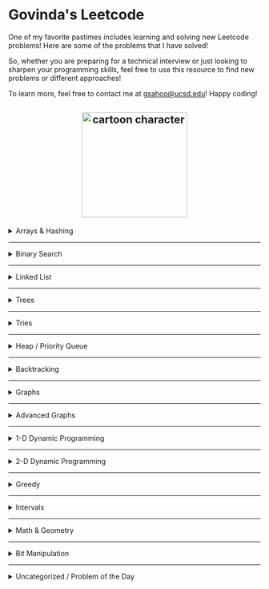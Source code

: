 # Govinda's Leetcode
One of my favorite pastimes includes learning and solving new Leetcode problems! Here are some of the problems that I have solved!

So, whether you are preparing for a technical interview or just looking to sharpen your programming skills, feel free to use this resource to find new problems or different approaches!

To learn more, feel free to contact me at gsahoo@ucsd.edu! Happy coding!

<h2 style="text-align: center;">

<img src="images/cartoon.png" alt="cartoon character" title="cartoon character" width="210"/>

</h2>

<details>
[comment]:<summary>  Arrays & Hashing </summary>

| # | Difficulty | Problem | My Solution |
| :---: | :---: | :----: | :---: |
| 217 | Easy | [Contains Duplicate](https://leetcode.com/problems/contains-duplicate/) | [python3](https://github.com/henrybliu/Leetcode/blob/main/solutions/217.py) |
|  242 | Easy | [Valid Anagram](https://leetcode.com/problems/valid-anagram/) | [python3](https://github.com/henrybliu/Leetcode/blob/main/solutions/242.py)|
|  1 | Easy | [Two Sum](https://leetcode.com/problems/two-sum/) | [python3](https://github.com/henrybliu/Leetcode/blob/main/solutions/1.py) |
|  49 | Medium | [Group Anagrams](https://leetcode.com/problems/group-anagrams/) | [python3](https://github.com/henrybliu/Leetcode/blob/main/solutions/49.py) |
|  347 | Medium | [Top K Frequent Elements](https://leetcode.com/problems/top-k-frequent-elements/) |[python3](https://github.com/henrybliu/Leetcode/blob/main/solutions/347.py) |
|  248 | Medium | [Product of Array Except Self](https://leetcode.com/problems/product-of-array-except-self/) | [python3](https://github.com/henrybliu/Leetcode/blob/main/solutions/248.py) |
|  36 | Medium | [Valid Sudoku](https://leetcode.com/problems/valid-sudoku/) | [python3](https://github.com/henrybliu/Leetcode/blob/main/solutions/36.py)|
|  128 | Medium | [Longest Consecutive Sequence](https://leetcode.com/problems/longest-consecutive-sequence/) | [python3](https://github.com/henrybliu/Leetcode/blob/main/solutions/128.py)|
|  392 | Easy | [Is Subsequence](https://leetcode.com/problems/is-subsequence/) | [python3](https://github.com/henrybliu/Leetcode/blob/main/solutions/392.py)|
|  58 | Easy | [Length of Last Word](https://leetcode.com/problems/length-of-last-word/) | [python3](https://github.com/henrybliu/Leetcode/blob/main/solutions/58.py)|
|  1299 | Easy | [Replace Elements With Greatest Element on Right Side](https://leetcode.com/problems/replace-elements-with-greatest-element-on-right-side/) | [python3](https://github.com/henrybliu/Leetcode/blob/main/solutions/1299.py)|
|  14 | Easy | [Longest Common Prefix](https://leetcode.com/problems/longest-common-prefix/) | [python3](solutions/14.py) |
|  27 | Easy | [Remove Element](https://leetcode.com/problems/remove-element/description/) | [python3](https://github.com/henrybliu/Leetcode/blob/main/solutions/27.py) |
|  929 | Easy | [Unique Email Addresses](https://leetcode.com/problems/unique-email-addresses/) | [python3](https://github.com/henrybliu/Leetcode/blob/main/solutions/929.py) |
|  554 | Medium | [Brick Wall](https://leetcode.com/problems/brick-wall/) | [python3](https://github.com/henrybliu/Leetcode/blob/main/solutions/554.py)|
|  819 | Easy | [Most Common Word](https://leetcode.com/problems/most-common-word/description/) | [python3](https://github.com/henrybliu/Leetcode/blob/main/solutions/819.py)|
|  937 | Medium | [Reorder Data in Log Files](https://leetcode.com/problems/reorder-data-in-log-files/description/) | [python3](https://github.com/henrybliu/Leetcode/blob/main/solutions/937.py)|
|  1481 | Medium | [Least Number of Unique Integers after K Removals](https://leetcode.com/problems/least-number-of-unique-integers-after-k-removals/description/?envType=daily-question&envId=2024-02-16) | [python3](https://github.com/henrybliu/Leetcode/blob/main/solutions/1481.py)|
| 451 | Medium | [Sort Characters by Frequency](https://leetcode.com/problems/sort-characters-by-frequency/description/?envType=daily-question&envId=2024-02-07) | [python3](https://github.com/henrybliu/Leetcode/blob/main/solutions/451.py) |
| 884 | Easy | [Uncommon Words from Two Sentences](https://leetcode.com/problems/uncommon-words-from-two-sentences/description/) | [python3](https://github.com/henrybliu/Leetcode/blob/main/solutions/884.py) |
| 997 | Easy | [Find the Town Judge](https://leetcode.com/problems/find-the-town-judge/description/?envType=daily-question&envId=2024-02-22) | [python3](https://github.com/henrybliu/Leetcode/blob/main/solutions/997.py) |
| 88 | Easy | [Merge Sorted Array](https://leetcode.com/problems/merge-sorted-array/description/) | [python3](https://github.com/henrybliu/Leetcode/blob/main/solutions/88.py) |
| 53 | Medium | [Maximum Subarray](https://leetcode.com/problems/maximum-subarray/description/) | [python3](https://github.com/henrybliu/Leetcode/blob/main/solutions/53.py) |
| 13 | Easy | [Roman to Integer](https://leetcode.com/problems/roman-to-integer/description/) | [python3](https://github.com/henrybliu/Leetcode/blob/main/solutions/13.py) |
| 238 | Medium | [Product of Array Except Self](https://leetcode.com/problems/product-of-array-except-self/description/) | [python3](https://github.com/henrybliu/Leetcode/blob/main/solutions/238.py) |
| 560 | Medium | [Subarray Sum Equals K](https://leetcode.com/problems/subarray-sum-equals-k/description/) | [python3](https://github.com/henrybliu/Leetcode/blob/main/solutions/560.py) |
| 974 | Medium | [Subarray Sums Divisible by K](https://leetcode.com/problems/subarray-sums-divisible-by-k/description/) | [python3](https://github.com/henrybliu/Leetcode/blob/main/solutions/974.py) |
| 41 | Hard | [First Missing Positive](https://leetcode.com/problems/first-missing-positive/description/) | [python3](https://github.com/henrybliu/Leetcode/blob/main/solutions/41.py) |
| 1413 | Easy | [Minimum Value to Get Positive Step by Step Sum](https://leetcode.com/problems/minimum-value-to-get-positive-step-by-step-sum/description/) | [python3](https://github.com/henrybliu/Leetcode/blob/main/solutions/1413.py) |
| 3005 | Easy | [Count Elements with Maximum Frequency](https://leetcode.com/problems/count-elements-with-maximum-frequency/description/?envType=daily-question&envId=2024-03-08) | [python3](https://github.com/henrybliu/Leetcode/blob/main/solutions/3005.py) |
| 791 | Medium | [Custom Sort String](https://leetcode.com/problems/custom-sort-string/description/?envType=daily-question&envId=2024-03-11) | [python3](https://github.com/henrybliu/Leetcode/blob/main/solutions/791.py) |
| 930 | Medium | [Binary Subarrays With Sum](https://leetcode.com/problems/binary-subarrays-with-sum/description/?envType=daily-question&envId=2024-03-14) | [python3](https://github.com/henrybliu/Leetcode/blob/main/solutions/930.py) |
| 525 | Medium | [Contiguous Array](https://leetcode.com/problems/contiguous-array/description/?envType=daily-question&envId=2024-03-16) | [python3](https://github.com/henrybliu/Leetcode/blob/main/solutions/525.py) |

[comment]:</details>

---

<details>
<summary>Two Pointers</summary>

| # | Difficulty | Problem | My Solution |
| :---: | :---: | :----: | :---: |
|  881 | Medium | [Boats to Save People](https://leetcode.com/problems/boats-to-save-people/) | [python3](https://github.com/henrybliu/Leetcode/blob/main/solutions/881.py) |
|  42 | Hard | [Trapping Rain Water](https://leetcode.com/problems/trapping-rain-water/) | [python3](https://github.com/henrybliu/Leetcode/blob/main/solutions/42.py) |
|  11 | Medium | [Container With Most Water](https://leetcode.com/problems/container-with-most-water/) | [python3](https://github.com/henrybliu/Leetcode/blob/main/solutions/11.py)|
|  15 | Medium | [3Sum](https://leetcode.com/problems/3sum/) | [python3](https://github.com/henrybliu/Leetcode/blob/main/solutions/15.py) |
|  167 | Medium | [Two Sum II - Input Array is Sorted](https://leetcode.com/problems/two-sum-ii-input-array-is-sorted/) | [python3](https://github.com/henrybliu/Leetcode/blob/main/solutions/167.py)|
|  125 | Easy | [Valid Palindrome](https://leetcode.com/problems/valid-palindrome/) | [python3](https://github.com/henrybliu/Leetcode/blob/main/solutions/125.py) |
|  777 | Medium | [Swap Adjacent in LR String](https://leetcode.com/problems/swap-adjacent-in-lr-string/description/) | [python3](https://github.com/henrybliu/Leetcode/blob/main/solutions/777.py) |
|  2149 | Medium | [Rearrange Array Elements by Sign](https://leetcode.com/problems/rearrange-array-elements-by-sign/description/?envType=daily-question&envId=2024-02-14) | [python3](https://github.com/henrybliu/Leetcode/blob/main/solutions/2149.py) |
|  977 | Easy | [Squares of Sorted Array](https://leetcode.com/problems/squares-of-a-sorted-array/description/?envType=daily-question&envId=2024-03-02) | [python3](https://github.com/henrybliu/Leetcode/blob/main/solutions/977.py) |
|  1750 | Medium | [Minimum Length of String After Deleting Similar Ends](https://leetcode.com/problems/minimum-length-of-string-after-deleting-similar-ends/description/?envType=daily-question&envId=2024-03-05) | [python3](https://github.com/henrybliu/Leetcode/blob/main/solutions/1750.py) |
|  2540 | Easy | [Minimum Common Value](https://leetcode.com/problems/minimum-common-value/description/?envType=daily-question&envId=2024-03-09) | [python3](https://github.com/henrybliu/Leetcode/blob/main/solutions/2540.py) |
</details>

---

<details>
<summary> Sliding Window </summary>

| # | Difficulty | Problem | My Solution |
| :---: | :---: | :----: | :---: |
|  121 | Easy | [Best Time to Buy and Sell Stock](https://leetcode.com/problems/best-time-to-buy-and-sell-stock/) | [python3](https://github.com/henrybliu/Leetcode/blob/main/solutions/121.py) |
|  3 | Medium | [Longest Substring Without Repeating Characters](https://leetcode.com/problems/longest-substring-without-repeating-characters/) | [python3](https://github.com/henrybliu/Leetcode/blob/main/solutions/3.py) |
|  424 | Medium | [Longest Repeating Character Replacement](https://leetcode.com/problems/longest-repeating-character-replacement/) | [python3](https://github.com/henrybliu/Leetcode/blob/main/solutions/424.py) |
|  567 | Medium | [Permutation in String](https://leetcode.com/problems/permutation-in-string/) | [python3](https://github.com/henrybliu/Leetcode/blob/main/solutions/567.py)|
|  713 | Medium | [Subarray Product Less Than K](https://leetcode.com/problems/subarray-product-less-than-k/) | [python3](https://github.com/henrybliu/Leetcode/blob/main/solutions/713.py)|
|  2405 | Medium | [Optimal Partition of String](https://leetcode.com/problems/optimal-partition-of-string/description/) | [python3](https://github.com/henrybliu/Leetcode/blob/main/solutions/2405.py)|

</details>

---

<details>
<summary> Stack </summary>

| # | Difficulty | Problem | My Solution |
| :---: | :---: | :----: | :---: |
| 20 | Easy | [Valid Parentheses](https://leetcode.com/problems/valid-parentheses/) | [python3](https://github.com/henrybliu/Leetcode/blob/main/solutions/20.py) |
| 155 | Medium | [Min Stack](https://leetcode.com/problems/min-stack/description/) | [python3](https://github.com/henrybliu/Leetcode/blob/main/solutions/155.py) |
| 150 | Medium | [Evaluate Reverse Polish Notation](https://leetcode.com/problems/evaluate-reverse-polish-notation/) | [python3](https://github.com/henrybliu/Leetcode/blob/main/solutions/150.py) |
| 22| Medium | [Generate Parentheses](https://leetcode.com/problems/generate-parentheses/) | [python3](https://github.com/henrybliu/Leetcode/blob/main/solutions/22.py) |
|  735 | Medium | [Asteroid Collision](https://leetcode.com/problems/asteroid-collision/) | [python3](https://github.com/henrybliu/Leetcode/blob/main/solutions/735.py)|
|  739 | Medium | [Daily Temperatures](https://leetcode.com/problems/daily-temperatures/) | [python3](https://github.com/henrybliu/Leetcode/blob/main/solutions/739.py)|
|  853 | Medium | [Car Fleet](https://leetcode.com/problems/car-fleet/) | [python3](https://github.com/henrybliu/Leetcode/blob/main/solutions/853.py)|
|  394 | Medium | [Decode String](https://leetcode.com/problems/decode-string/) | [python3](https://github.com/henrybliu/Leetcode/blob/main/solutions/394.py)|
|  456 | Medium | [132 Pattern](https://leetcode.com/problems/132-pattern/description/) | [python3](https://github.com/henrybliu/Leetcode/blob/main/solutions/456.py)|
|  232 | Easy | [Implement Queue Using Stacks](https://leetcode.com/problems/implement-queue-using-stacks/?envType=daily-question&envId=2024-01-29) | [python3](https://github.com/henrybliu/Leetcode/blob/main/solutions/232.py)|
|  907 | Medium | [Sum of Subarray Minimums](https://leetcode.com/problems/sum-of-subarray-minimums/description/) | [python3](https://github.com/henrybliu/Leetcode/blob/main/solutions/907.py)|
</details>


</details>

---

<details>
<summary> Binary Search </summary>

| # | Difficulty | Problem | My Solution |
| :---: | :---: | :----: | :---: |
| 704 | Easy | [Binary Search](https://leetcode.com/problems/binary-search/) | [python3](https://github.com/henrybliu/Leetcode/blob/main/solutions/704.py) |
| 74 | Medium | [Search a 2D Matrix](https://leetcode.com/problems/search-a-2d-matrix/) | [python3](https://github.com/henrybliu/Leetcode/blob/main/solutions/74.py) |
| 875 | Medium | [Koko Eating Bananas](https://leetcode.com/problems/koko-eating-bananas/) | [python3](https://github.com/henrybliu/Leetcode/blob/main/solutions/875.py) |
| 153 | Medium | [Find Minimum in Rotated Sorted Array](https://leetcode.com/problems/find-minimum-in-rotated-sorted-array/) | [python3](https://github.com/henrybliu/Leetcode/blob/main/solutions/153.py) |
| 33 | Medium | [Search in Rotated Sorted Array](https://leetcode.com/problems/search-in-rotated-sorted-array/) | [python3](https://github.com/henrybliu/Leetcode/blob/main/solutions/33.py) |
| 981 | Medium | [Time Based Key-Value Store](https://leetcode.com/problems/time-based-key-value-store/) | [python3](https://github.com/henrybliu/Leetcode/blob/main/solutions/981.py) |
| 540 | Medium | [Single Element in a Sorted Array](https://leetcode.com/problems/single-element-in-a-sorted-array/) | [python3](https://github.com/henrybliu/Leetcode/blob/main/solutions/540.py) |
| 162 | Medium | [Single Element in a Sorted Array](https://leetcode.com/problems/find-peak-element/description/) | [python3](https://github.com/henrybliu/Leetcode/blob/main/solutions/162.py) |
| 4 | Hard | [Median of Two Sorted Arrays](https://leetcode.com/problems/median-of-two-sorted-arrays/) | [python3](https://github.com/henrybliu/Leetcode/blob/main/solutions/4.py) |
| 2485 | Easy | [Find the Pivot Integer](https://leetcode.com/problems/find-the-pivot-integer/description/?envType=daily-question&envId=2024-03-13) | [python3](https://github.com/henrybliu/Leetcode/blob/main/solutions/2485.py) |

</details>

---

<details>
<summary> Linked List </summary>

| # | Difficulty | Problem | My Solution |
| :---: | :---: | :----: | :---: |
| 206 | Easy | [Reverse Linked List](https://leetcode.com/problems/reverse-linked-list/) | [python3](https://github.com/henrybliu/Leetcode/blob/main/solutions/206.py) |
| 21 | Easy | [Merge Two Sorted Lists](https://leetcode.com/problems/merge-two-sorted-lists/) | [python3](https://github.com/henrybliu/Leetcode/blob/main/solutions/21.py) |
| 143 | Medium | [Reorder List](https://leetcode.com/problems/reorder-list/) | [python3](https://github.com/henrybliu/Leetcode/blob/main/solutions/143.py) |
| 19 | Medium | [Remove Nth Node From End of List](https://leetcode.com/problems/remove-nth-node-from-end-of-list/) | [python3](https://github.com/henrybliu/Leetcode/blob/main/solutions/19.py) |
| 138 | Medium | [Copy List with Random Pointer](https://leetcode.com/problems/copy-list-with-random-pointer/) | [python3](https://github.com/henrybliu/Leetcode/blob/main/solutions/138.py) |
| 2| Medium | [Add Numbers](https://leetcode.com/problems/add-two-numbers/) | [python3](https://github.com/henrybliu/Leetcode/blob/main/solutions/2.py) |
|  141 | Easy | [Linked List Cycle](https://leetcode.com/problems/linked-list-cycle/) | [python3](https://github.com/henrybliu/Leetcode/blob/main/solutions/141.py)|
|  287 | Medium | [Find the Duplicate Number](https://leetcode.com/problems/find-the-duplicate-number/) | [python3](https://github.com/henrybliu/Leetcode/blob/main/solutions/287.py)|
|  146 | Medium | [LRU Cache](https://leetcode.com/problems/lru-cache/) | [python3](https://github.com/henrybliu/Leetcode/blob/main/solutions/146.py)|
|  23 | Medium | [Merge K Sorted Lists](https://leetcode.com/problems/merge-k-sorted-lists/description/) | [python3](https://github.com/henrybliu/Leetcode/blob/main/solutions/23.py)|
|  160 | Easy | [Intersection of Two Linked Lists](https://leetcode.com/problems/intersection-of-two-linked-lists/description/) | [python3](https://github.com/henrybliu/Leetcode/blob/main/solutions/160.py)|
|  876 | Easy | [Middle of Linked List](https://leetcode.com/problems/middle-of-the-linked-list/description/?envType=daily-question&envId=2024-03-07) | [python3](https://github.com/henrybliu/Leetcode/blob/main/solutions/876.py)|
|  876 | Easy | [Middle of Linked List](https://leetcode.com/problems/middle-of-the-linked-list/description/?envType=daily-question&envId=2024-03-07) | [python3](https://github.com/henrybliu/Leetcode/blob/main/solutions/876.py)|
|  1171 | Medium | [Remove Zero Sum Consecutive Nodes from Linked List](https://leetcode.com/problems/remove-zero-sum-consecutive-nodes-from-linked-list/description/?envType=daily-question&envId=2024-03-12) | [python3](https://github.com/henrybliu/Leetcode/blob/main/solutions/1171.py)|
</details>

---

<details>
<summary> Trees </summary>

| # | Difficulty | Problem | My Solution |
| :---: | :---: | :----: | :---: |
| 102 | Medium | [Binary Tree Level Order Traversal](https://leetcode.com/problems/binary-tree-level-order-traversal/) | [python3](https://github.com/henrybliu/Leetcode/blob/main/solutions/102.py) |
| 199 | Medium | [Binary Tree Level Order Traversal](https://leetcode.com/problems/binary-tree-right-side-view/) | [python3](https://github.com/henrybliu/Leetcode/blob/main/solutions/199.py) |
| 1448 | Medium | [Count Good Nodes in Binary Tree](https://leetcode.com/problems/count-good-nodes-in-binary-tree/) | [python3](https://github.com/henrybliu/Leetcode/blob/main/solutions/1448.py) |
| 98 | Medium | [Validate Binary Search Tree](https://leetcode.com/problems/validate-binary-search-tree/) | [python3](https://github.com/henrybliu/Leetcode/blob/main/solutions/98.py) |
| 230 | Medium | [Kth Smallest Element in a BST](https://leetcode.com/problems/kth-smallest-element-in-a-bst/) | [python3](https://github.com/henrybliu/Leetcode/blob/main/solutions/230.py) |
| 105 | Medium | [Construct Binary Tree from Preorder and Inorder Traversal](https://leetcode.com/problems/construct-binary-tree-from-preorder-and-inorder-traversal/) | [python3](https://github.com/henrybliu/Leetcode/blob/main/solutions/105.py) |
| 124 | Hard | [Binary Tree Maximum Path Sum](https://leetcode.com/problems/binary-tree-maximum-path-sum/) | [python3](https://github.com/henrybliu/Leetcode/blob/main/solutions/124.py) |
| 297 | Hard | [Serialize and Deserialize Binary Tree](https://leetcode.com/problems/serialize-and-deserialize-binary-tree/) | [python3](https://github.com/henrybliu/Leetcode/blob/main/solutions/297.py) |
| 226 | Easy | [Invert Binary Tree](https://leetcode.com/problems/invert-binary-tree/) | [python3](https://github.com/henrybliu/Leetcode/blob/main/solutions/226.py) |
| 104 | Easy | [Maximum Depth of Binary Tree](https://leetcode.com/problems/maximum-depth-of-binary-tree/) | [python3](https://github.com/henrybliu/Leetcode/blob/main/solutions/104.py) |
| 543 | Easy | [Diameter of Binary Tree](https://leetcode.com/problems/diameter-of-binary-tree/) | [python3](https://github.com/henrybliu/Leetcode/blob/main/solutions/543.py) |
| 110 | Easy | [Balanced Binary Tree](https://leetcode.com/problems/balanced-binary-tree/) | [python3](https://github.com/henrybliu/Leetcode/blob/main/solutions/110.py) |
| 100 | Easy | [Same Tree](https://leetcode.com/problems/same-tree/) | [python3](https://github.com/henrybliu/Leetcode/blob/main/solutions/100.py) |
| 572 | Easy | [Subtree of Another Tree](https://leetcode.com/problems/subtree-of-another-tree/) | [python3](https://github.com/henrybliu/Leetcode/blob/main/solutions/572.py) |
| 235 | Medium | [Lowest Common Ancestor of a Binary Search Tree](https://leetcode.com/problems/lowest-common-ancestor-of-a-binary-search-tree/) | [python3](https://github.com/henrybliu/Leetcode/blob/main/solutions/235.py) |
| 1026 | Medium | [Maximum Difference Between Node and Ancestor](https://leetcode.com/problems/maximum-difference-between-node-and-ancestor/description/?envType=daily-question&envId=2024-01-11) | [python3](https://github.com/henrybliu/Leetcode/blob/main/solutions/1026.py) |
| 872 | Easy | [Leaf-Similar Trees](https://leetcode.com/problems/leaf-similar-trees/description/?envType=daily-question&envId=2024-01-09) | [python3](https://github.com/henrybliu/Leetcode/blob/main/solutions/872.py) |
| 938 | Easy | [Range Sum of BST](https://leetcode.com/problems/range-sum-of-bst/description/?envType=daily-question&envId=2024-01-08) | [python3](https://github.com/henrybliu/Leetcode/blob/main/solutions/938.py) |
| 2385 | Medium | [Amount of Time for Binary Tree to Be Infected](https://leetcode.com/problems/amount-of-time-for-binary-tree-to-be-infected/description/?envType=daily-question&envId=2024-01-10) | [python3](https://github.com/henrybliu/Leetcode/blob/main/solutions/2385.py) |
| 1457 | Medium | [Pseudo-Palindromic Paths in a Binary Tree](https://leetcode.com/problems/pseudo-palindromic-paths-in-a-binary-tree/description/?envType=daily-question&envId=2024-01-24) | [python3](https://github.com/henrybliu/Leetcode/blob/main/solutions/1457.py) |
| 513 | Medium | [Find Bottom Left Value](https://leetcode.com/problems/find-bottom-left-tree-value/description/?envType=daily-question&envId=2024-02-28) | [python3](https://github.com/henrybliu/Leetcode/blob/main/solutions/513.py) |
| 236 | Medium | [Lowest Common Ancestor of a Binary Tree](https://leetcode.com/problems/lowest-common-ancestor-of-a-binary-tree/description/) | [python3](https://github.com/henrybliu/Leetcode/blob/main/solutions/236.py) |
| 103 | Medium | [Binary Tree Zigzag Level Order Traversal](https://leetcode.com/problems/binary-tree-zigzag-level-order-traversal/description/) | [python3](https://github.com/henrybliu/Leetcode/blob/main/solutions/103.py) |
</details>


---

<details>
<summary> Tries </summary>

| # | Difficulty | Problem | My Solution |
| :---: | :---: | :----: | :---: |
| 208 | Medium | [Implement a Trie Prefix Tree](https://leetcode.com/problems/implement-trie-prefix-tree/) | [python3](https://github.com/henrybliu/Leetcode/blob/main/solutions/208.py) |
| 211 | Medium | [Design Add and Search Words Data Structure](https://leetcode.com/problems/design-add-and-search-words-data-structure/) | [python3](https://github.com/henrybliu/Leetcode/blob/main/solutions/211.py) |
| 212 | Hard | [Word Search II](https://leetcode.com/problems/word-search-ii/) | [python3](https://github.com/henrybliu/Leetcode/blob/main/solutions/212.py) |


</details>

---

<details>
<summary> Heap / Priority Queue </summary>

| # | Difficulty | Problem | My Solution |
| :---: | :---: | :----: | :---: |
| 355 | Medium | [Design Twitter](https://leetcode.com/problems/design-twitter/description/) | [python3](https://github.com/henrybliu/Leetcode/blob/main/solutions/355.py) |
| 703 | Easy | [Kth Largest Element in a Stream](https://leetcode.com/problems/kth-largest-element-in-a-stream/) | [python3](https://github.com/henrybliu/Leetcode/blob/main/solutions/703.py) |
| 1046 | Easy | [Last Stone Weight](https://leetcode.com/problems/last-stone-weight/) | [python3](https://github.com/henrybliu/Leetcode/blob/main/solutions/1046.py) |
| 973 | Medium | [K Closest Points to Origin](https://leetcode.com/problems/k-closest-points-to-origin/) | [python3](https://github.com/henrybliu/Leetcode/blob/main/solutions/973.py) |
| 215 | Medium | [Kth Largest Element in an Array](https://leetcode.com/problems/kth-largest-element-in-an-array/) | [python3](https://github.com/henrybliu/Leetcode/blob/main/solutions/215.py) |
| 295 | Medium | [Find Median from Data Stream](https://leetcode.com/problems/find-median-from-data-stream/) | [python3](https://github.com/henrybliu/Leetcode/blob/main/solutions/295.py) |
| 621 | Medium | [Task Scheduler](https://leetcode.com/problems/task-scheduler/) | [python3](https://github.com/henrybliu/Leetcode/blob/main/solutions/621.py) |


</details>

---

<details>
<summary> Backtracking </summary>

| # | Difficulty | Problem | My Solution |
| :---: | :---: | :----: | :---: |
| 51 | Hard | [N-Queens](https://leetcode.com/problems/n-queens/description/) | [python3](https://github.com/henrybliu/Leetcode/blob/main/solutions/51.py) |
| 78 | Medium | [Subsets](https://leetcode.com/problems/subsets/description/) | [python3](https://github.com/henrybliu/Leetcode/blob/main/solutions/78.py) |
| 39 | Medium | [Combination Sum](https://leetcode.com/problems/combination-sum/description/) | [python3](https://github.com/henrybliu/Leetcode/blob/main/solutions/39.py) |
| 46 | Medium | [Permutations](https://leetcode.com/problems/permutations/description/) | [python3](https://github.com/henrybliu/Leetcode/blob/main/solutions/46.py) |
| 90 | Medium | [Subsets II](https://leetcode.com/problems/subsets-ii/) | [python3](https://github.com/henrybliu/Leetcode/blob/main/solutions/90.py) |
| 17 | Medium | [Letter Combinations of a Phone Number](https://leetcode.com/problems/letter-combinations-of-a-phone-number/description/) | [python3](https://github.com/henrybliu/Leetcode/blob/main/solutions/17.py) |
| 40 | Medium | [Combination Sum II](https://leetcode.com/problems/combination-sum-ii/description/) | [python3](https://github.com/henrybliu/Leetcode/blob/main/solutions/40.py) |
| 17 | Medium | [Letter Combinations of a Phone Number](https://leetcode.com/problems/letter-combinations-of-a-phone-number/description/) | [python3](https://github.com/henrybliu/Leetcode/blob/main/solutions/17.py) |
| 131 | Medium | [Palindrome Partitioning](https://leetcode.com/problems/palindrome-partitioning/description/) | [python3](https://github.com/henrybliu/Leetcode/blob/main/solutions/131.py) |
| 79 | Medium | [Word Search](https://leetcode.com/problems/word-search//) | [python3](https://github.com/henrybliu/Leetcode/blob/main/solutions/79.py) |
| 1239 | Medium | [Maximum Length of a Concatenated String with Unique Characters](https://leetcode.com/problems/maximum-length-of-a-concatenated-string-with-unique-characters/description/?envType=daily-question&envId=2024-01-23) | [python3](https://github.com/henrybliu/Leetcode/blob/main/solutions/1239.py) |

</details>

---

<details>
<summary> Graphs </summary>

| # | Difficulty | Problem | My Solution |
| :---: | :---: | :----: | :---: |
| 210 | Medium | [Course Schedule II](https://leetcode.com/problems/course-schedule-ii/description/) | [python3](https://github.com/henrybliu/Leetcode/blob/main/solutions/210.py) |
| 207 | Medium | [Course Schedule](https://leetcode.com/problems/course-schedule/description/) | [python3](https://github.com/henrybliu/Leetcode/blob/main/solutions/207.py) |
| 200 | Medium | [Number of Islands](https://leetcode.com/problems/number-of-islands/) | [python3](https://github.com/henrybliu/Leetcode/blob/main/solutions/200.py) |
| 695 | Medium | [Max Area of Island](https://leetcode.com/problems/max-area-of-island/) | [python3](https://github.com/henrybliu/Leetcode/blob/main/solutions/695.py) |
| 417 | Medium | [Pacific Atlantic Water Flow](https://leetcode.com/problems/pacific-atlantic-water-flow/) | [python3](https://github.com/henrybliu/Leetcode/blob/main/solutions/417.py) |
| 994 | Medium | [Rotting Oranges](https://leetcode.com/problems/rotting-oranges/) | [python3](https://github.com/henrybliu/Leetcode/blob/main/solutions/994.py) |
| 130 | Medium | [Surrounded Regions](https://leetcode.com/problems/surrounded-regions/) | [python3](https://github.com/henrybliu/Leetcode/blob/main/solutions/130.py) |
| 133 | Medium | [Clone Graph](https://leetcode.com/problems/clone-graph/description/) | [python3](https://github.com/henrybliu/Leetcode/blob/main/solutions/133.py) |
| 684 | Medium | [Redundant Connection](https://leetcode.com/problems/redundant-connection/description/) | [python3](https://github.com/henrybliu/Leetcode/blob/main/solutions/684.py) |
| 127 | Hard | [Word Ladder](https://leetcode.com/problems/word-ladder/) | [python3](https://github.com/henrybliu/Leetcode/blob/main/solutions/127.py) |
| 953 | Easy | [Verifying an Alien Dictionary](https://leetcode.com/problems/verifying-an-alien-dictionary/) | [python3](https://github.com/henrybliu/Leetcode/blob/main/solutions/953.py) |
| 934 | Medium | [Shortest Bridge](https://leetcode.com/problems/shortest-bridge/description/) | [python3](https://github.com/henrybliu/Leetcode/blob/main/solutions/934.py) |
| 909 | Medium | [Snakes and Ladders](https://leetcode.com/problems/snakes-and-ladders/description/) | [python3](https://github.com/henrybliu/Leetcode/blob/main/solutions/909.py) |
| 1306 | Medium | [Jump Game III](https://leetcode.com/problems/jump-game-iii/) | [python3](https://github.com/henrybliu/Leetcode/blob/main/solutions/1306.py) |
| 787 | Medium | [Cheapest Flights Within K Stops](https://leetcode.com/problems/cheapest-flights-within-k-stops/description/?envType=daily-question&envId=2024-02-23) | [python3](https://github.com/henrybliu/Leetcode/blob/main/solutions/787.py) |
| 73 | Medium | [Set Matrix Zeros](https://leetcode.com/problems/set-matrix-zeroes/description/) | [python3](https://github.com/henrybliu/Leetcode/blob/main/solutions/73.py) |
</details>

---

<details>
<summary> Advanced Graphs </summary>
To be added
</details>

---

<details>
<summary> 1-D Dynamic Programming </summary>

| # | Difficulty | Problem | My Solution |
| :---: | :---: | :----: | :---: |
| 1578 | Medium | [Minimum Time to Make Rope Colorful](https://leetcode.com/problems/minimum-time-to-make-rope-colorful/) | [python3](https://github.com/henrybliu/Leetcode/blob/main/solutions/1578.py) |
| 1155  | Medium | [Number of Dice Rolls With Target Sum](https://leetcode.com/problems/number-of-dice-rolls-with-target-sum/description/?envType=daily-question&envId=2023-12-26) | [python3](https://github.com/henrybliu/Leetcode/blob/main/solutions/1155.py) |
| 91  | Medium | [Decode Ways](https://leetcode.com/problems/decode-ways/description/?envType=daily-question&envId=2023-12-25) | [python3](https://github.com/henrybliu/Leetcode/blob/main/solutions/91.py) |
| 1567  | Medium | [Maximum Length of Subarray With Positive Product](https://leetcode.com/problems/maximum-length-of-subarray-with-positive-product/description/) | [python3](https://github.com/henrybliu/Leetcode/blob/main/solutions/1567.py) |
| 70  | Easy | [Climbing Stairs](https://leetcode.com/problems/climbing-stairs/description/?envType=daily-question&envId=2024-01-18) | [python3](https://github.com/henrybliu/Leetcode/blob/main/solutions/70.py) |
| 198  | Medium | [House Robber](https://leetcode.com/problems/house-robber/description/?envType=daily-question&envId=2024-01-21) | [python3](https://github.com/henrybliu/Leetcode/blob/main/solutions/198.py) |
| 5  | Medium | [Longest Palindromic Substring](https://leetcode.com/problems/longest-palindromic-substring/description/) | [python3](https://github.com/henrybliu/Leetcode/blob/main/solutions/5.py) |
| 96  | Medium | [Unique Binary Search Trees](https://leetcode.com/problems/unique-binary-search-trees/description/) | [python3](https://github.com/henrybliu/Leetcode/blob/main/solutions/96.py) |
| 152  | Medium | [Maximum Product Subarray](https://leetcode.com/problems/maximum-product-subarray/description/) | [python3](https://github.com/henrybliu/Leetcode/blob/main/solutions/152.py) |
</details>


---

<details>
<summary> 2-D Dynamic Programming </summary>

| # | Difficulty | Problem | My Solution |
| :---: | :---: | :----: | :---: |
| 931 | Medium | [Minimum Falling Path Sum]](https://leetcode.com/problems/minimum-falling-path-sum/description/?envType=daily-question&envId=2024-01-19) | [python3](https://github.com/henrybliu/Leetcode/blob/main/solutions/931.py) |
| 1143 | Medium | [Longest Common Subsequence]](https://leetcode.com/problems/longest-common-subsequence/description/?envType=daily-question&envId=2024-01-25) | [python3](https://github.com/henrybliu/Leetcode/blob/main/solutions/1143.py) |
| 576 | Medium | [Out of Boundary Paths](https://leetcode.com/problems/out-of-boundary-paths/description/?envType=daily-question&envId=2024-01-26) | [python3](https://github.com/henrybliu/Leetcode/blob/main/solutions/576.py) |
</details>

---

<details>
<summary> Greedy </summary>

| # | Difficulty | Problem | My Solution |
| :---: | :---: | :----: | :---: |
| 134 | Medium | [Gas Station](https://leetcode.com/problems/gas-station/description/) | [python3](https://github.com/henrybliu/Leetcode/blob/main/solutions/134.py) |
| 2966 | Medium | [Divide Array Into Arrays With Max Difference](https://leetcode.com/problems/divide-array-into-arrays-with-max-difference/?envType=daily-question&envId=2024-02-01) | [python3](https://github.com/henrybliu/Leetcode/blob/main/solutions/2966.py) |
| 2971 | Medium | [Find Polygon With the Largest Perimeter](https://leetcode.com/problems/find-polygon-with-the-largest-perimeter/description/?envType=daily-question&envId=2024-02-15) | [python3](https://github.com/henrybliu/Leetcode/blob/main/solutions/2971.py) |
| 1642 | Medium | [Furthest Building You Can Reach](https://leetcode.com/problems/furthest-building-you-can-reach/description/?envType=daily-question&envId=2024-02-17) | [python3](https://github.com/henrybliu/Leetcode/blob/main/solutions/1642.py) |
| 45 | Medium | [Jump Game II](https://leetcode.com/problems/jump-game-ii/description/) | [python3](https://github.com/henrybliu/Leetcode/blob/main/solutions/45.py) |
| 2864 | Easy | [Maximum Odd Binary Number](https://leetcode.com/problems/maximum-odd-binary-number/description/?envType=daily-question&envId=2024-03-01) | [python3](https://github.com/henrybliu/Leetcode/blob/main/solutions/2864.py) |

</details>

---

<details>
<summary> Intervals </summary>

| # | Difficulty | Problem | My Solution |
| :---: | :---: | :----: | :---: |
| 57 | Medium | [Insert Interval](https://leetcode.com/problems/insert-interval/) | [python3](https://github.com/henrybliu/Leetcode/blob/main/solutions/57.py) |
| 56 | Medium | [Merge Intervals](https://leetcode.com/problems/merge-intervals/) | [python3](https://github.com/henrybliu/Leetcode/blob/main/solutions/56.py) |
| 435 | Medium | [Non-overlapping Intervals](https://leetcode.com/problems/non-overlapping-intervals/) | [python3](https://github.com/henrybliu/Leetcode/blob/main/solutions/435.py) |
| 452 | Medium | [Minimum Number of Arrows to Burst Balloons](https://leetcode.com/problems/minimum-number-of-arrows-to-burst-balloons/description/?envType=daily-question&envId=2024-03-18) | [python3](https://github.com/henrybliu/Leetcode/blob/main/solutions/452.py) |

</details>

---

<details>
<summary> Math & Geometry </summary>

| # | Difficulty | Problem | My Solution |
| :---: | :---: | :----: | :---: |
| 149 | Hard | [Max Points on a Line](https://leetcode.com/problems/max-points-on-a-line/description/) | [python3](https://github.com/henrybliu/Leetcode/blob/main/solutions/149.py) |
| 43 | Medium | [Multiply Strings](https://leetcode.com/problems/multiply-strings/description/) | [python3](https://github.com/henrybliu/Leetcode/blob/main/solutions/43.py) |
| 1492 | Medium | [The kth Factor of n](https://leetcode.com/problems/the-kth-factor-of-n/description/) | [python3](https://github.com/henrybliu/Leetcode/blob/main/solutions/1492.py) |
| 12 | Medium | [Integer to Roman](https://leetcode.com/problems/integer-to-roman/description/) | [python3](https://github.com/henrybliu/Leetcode/blob/main/solutions/12.py) |
| 223 | Medium | [Rectangle Area](https://leetcode.com/problems/rectangle-area/description/) | [python3](https://github.com/henrybliu/Leetcode/blob/main/solutions/223.py) |
</details>

---

<details>
<summary> Bit Manipulation </summary>
To be added
</details>

---

<details>
<summary> Uncategorized / Problem of the Day </summary>

| # | Difficulty | Problem | My Solution |
| :---: | :---: | :----: | :---: |
| 2706 | Easy | [Buy Two Chocolates](https://leetcode.com/problems/buy-two-chocolates/description/?envType=daily-question&envId=2023-12-20) | [python3](https://github.com/henrybliu/Leetcode/blob/main/solutions/2706.py) |
| 1637 | Medium | [Widest Vertical Area Between Two Points Containing No Points](https://leetcode.com/problems/widest-vertical-area-between-two-points-containing-no-points/description/?envType=daily-question&envId=2023-12-21) | [python3](https://github.com/henrybliu/Leetcode/blob/main/solutions/1637.py) |
| 661 | Easy | [Image Smoother](https://leetcode.com/problems/image-smoother/?envType=daily-question&envId=2023-12-19) | [python3](https://github.com/henrybliu/Leetcode/blob/main/solutions/661.py) |
| 1913 | Easy | [Maximum Product Difference Between Two Pairs](https://leetcode.com/problems/maximum-product-difference-between-two-pairs/description/?envType=daily-question&envId=2023-12-18) | [python3](https://github.com/henrybliu/Leetcode/blob/main/solutions/1913.py) |
| 2353 | Medium | [Design a Food Rating System](https://leetcode.com/problems/design-a-food-rating-system/description/?envType=daily-question&envId=2023-12-17) | [python3](https://github.com/henrybliu/Leetcode/blob/main/solutions/2353.py) |
| 1436 | Easy | [Destination City](https://leetcode.com/problems/destination-city/?envType=daily-question&envId=2023-12-15) | [python3](https://github.com/henrybliu/Leetcode/blob/main/solutions/1436.py) |
| 2482 | Medium | [Difference Between Ones and Zeros in Row and Column](https://leetcode.com/problems/difference-between-ones-and-zeros-in-row-and-column/?envType=daily-question&envId=2023-12-14) | [python3](https://github.com/henrybliu/Leetcode/blob/main/solutions/2482.py) |
| 1582 | Easy | [Special Positions in a Binary Matrix](https://leetcode.com/problems/special-positions-in-a-binary-matrix/) | [python3](https://github.com/henrybliu/Leetcode/blob/main/solutions/1582.py) |
| 1464 | Easy | [Maximum Product of Two Elements in an Array](https://leetcode.com/problems/maximum-product-of-two-elements-in-an-array/) | [python3](https://github.com/henrybliu/Leetcode/blob/main/solutions/1464.py) |
| 1287 | Easy | [Element Appearing More Than 25% In Sorted Array](https://leetcode.com/problems/element-appearing-more-than-25-in-sorted-array/description/?envType=daily-question&envId=2023-12-11) | [python3](https://github.com/henrybliu/Leetcode/blob/main/solutions/1287.py) |
| 1716 | Easy | [Calculate Money in Leetcode Bank](https://leetcode.com/problems/calculate-money-in-leetcode-bank/?envType=daily-question&envId=2023-12-06) | [python3](https://github.com/henrybliu/Leetcode/blob/main/solutions/1716.py) |
| 1266 | Easy | [Minimum Time Visiting All Points](https://leetcode.com/problems/minimum-time-visiting-all-points/?envType=daily-question&envId=2023-12-03) | [python3](https://github.com/henrybliu/Leetcode/blob/main/solutions/1266.py) |
| 1422 | Easy | [Maximum Score After Splitting a String](https://leetcode.com/problems/maximum-score-after-splitting-a-string/description/?envType=daily-question&envId=2023-12-22) | [python3](https://github.com/henrybliu/Leetcode/blob/main/solutions/1422.py) |
| 1496 | Easy | [Path Crossing](https://leetcode.com/problems/path-crossing/description/?envType=daily-question&envId=2023-12-23) | [python3](https://github.com/henrybliu/Leetcode/blob/main/solutions/1496.py) |
| 1758 | Easy | [Minimum Changes To Make Alternating Binary String](https://leetcode.com/problems/minimum-changes-to-make-alternating-binary-string/description/?envType=daily-question&envId=2023-12-24) | [python3](https://github.com/henrybliu/Leetcode/blob/main/solutions/1758.py) |
| 1897 | Easy | [Redistribute Characters to Make All Strings Equal](https://leetcode.com/problems/redistribute-characters-to-make-all-strings-equal/description/?envType=daily-question&envId=2023-12-30) | [python3](https://github.com/henrybliu/Leetcode/blob/main/solutions/1897.py) |
| 1624 | Easy | [Largest Substring Between Two Equal Characters](https://leetcode.com/problems/largest-substring-between-two-equal-characters/description/?envType=daily-question&envId=2023-12-31) | [python3](https://github.com/henrybliu/Leetcode/blob/main/solutions/1624.py) |
| 455 | Easy | [Assign Cookies](https://leetcode.com/problems/assign-cookies/description/?envType=daily-question&envId=2024-01-01) | [python3](https://github.com/henrybliu/Leetcode/blob/main/solutions/455.py) |
| 2610 | Medium | [Assign Cookies](https://leetcode.com/problems/convert-an-array-into-a-2d-array-with-conditions/description/?envType=daily-question&envId=2024-01-02) | [python3](https://github.com/henrybliu/Leetcode/blob/main/solutions/2610.py) |
| 2870 | Medium | [Minimum Number of Operations to Make Array Empty](https://leetcode.com/problems/minimum-number-of-operations-to-make-array-empty/description/?envType=daily-question&envId=2024-01-04) | [python3](https://github.com/henrybliu/Leetcode/blob/main/solutions/2870.py) |
| 1704 | Easy | [Determine if String Halves Are Alike](https://leetcode.com/problems/determine-if-string-halves-are-alike/description/?envType=daily-question&envId=2024-01-12) | [python3](https://github.com/henrybliu/Leetcode/blob/main/solutions/1704.py) |
| 1347 | Medium | [Minimum Number of Steps to Make Two Strings Anagram](https://leetcode.com/problems/minimum-number-of-steps-to-make-two-strings-anagram/description/?envType=daily-question&envId=2024-01-13) | [python3](https://github.com/henrybliu/Leetcode/blob/main/solutions/1347.py) |
| 1657 | Medium | [Determine if Two Strings Are Close](https://leetcode.com/problems/determine-if-two-strings-are-close/description/?envType=daily-question&envId=2024-01-14) | [python3](https://github.com/henrybliu/Leetcode/blob/main/solutions/1657.py) |
| 2225 | Medium | [Find Players with Zero or One Losses](https://leetcode.com/problems/find-players-with-zero-or-one-losses/?envType=daily-question&envId=2024-01-15) | [python3](https://github.com/henrybliu/Leetcode/blob/main/solutions/2225.py) |
| 1207 | Easy | [Unique Number of Occurrences](https://leetcode.com/problems/unique-number-of-occurrences/?envType=daily-question&envId=2024-01-17) | [python3](https://github.com/henrybliu/Leetcode/blob/main/solutions/1207.py) |
| 645 | Easy | [Set Mismatch](https://leetcode.com/problems/set-mismatch/description/?envType=daily-question&envId=2024-01-22) | [python3](https://github.com/henrybliu/Leetcode/blob/main/solutions/645.py) |
| 380 | Medium | [Insert Delete GetRandom O(1)](https://leetcode.com/problems/insert-delete-getrandom-o1/description/?envType=daily-question&envId=2024-01-16) | [python3](https://github.com/henrybliu/Leetcode/blob/main/solutions/380.py) |
| 1291 | Medium | [Sequential Digits](https://leetcode.com/problems/sequential-digits/?envType=daily-question&envId=2024-02-02) | [python3](https://github.com/henrybliu/Leetcode/blob/main/solutions/1291.py) |
| 647 | Medium | [Palindromic Substrings](https://leetcode.com/problems/palindromic-substrings/description/?envType=daily-question&envId=2024-02-10) | [python3](https://github.com/henrybliu/Leetcode/blob/main/solutions/647.py) |
| 169 | Easy | [Majority Element](https://leetcode.com/problems/majority-element/description/?envType=daily-question&envId=2024-02-12) | [python3](https://github.com/henrybliu/Leetcode/blob/main/solutions/169.py) |

</details>
